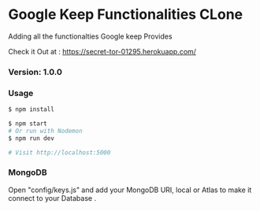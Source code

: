 # Google Keep Functionalities CLone
Adding all the functionalties Google keep Provides

Check it Out at : https://secret-tor-01295.herokuapp.com/


### Version: 1.0.0

### Usage

```sh
$ npm install
```

```sh
$ npm start
# Or run with Nodemon
$ npm run dev

# Visit http://localhost:5000
```

### MongoDB

Open "config/keys.js" and add your MongoDB URI, local or Atlas to make it connect to your Database .
